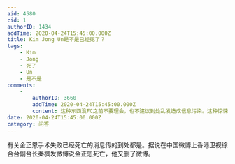 ```yaml
---
aid: 4580
cid: 1
authorID: 1434
addTime: 2020-04-24T15:45:00.000Z
title: Kim Jong Un是不是已经死了？
tags:
    - Kim
    - Jong
    - 死了
    - Un
    - 是不是
comments:
    -
        authorID: 3660
        addTime: 2020-04-24T15:45:00.000Z
        content: 这种东西没FC之前不要理会，也不建议到处乱发造成信息污染。这种惊悚新闻，妥妥的郭文贵的那味。
date: 2020-04-24T15:45:00.000Z
category: 问答
---
```


有关金正恩手术失败已经死亡的消息传的到处都是。据说在中国微博上香港卫视综合台副台长秦枫发微博说金正恩死亡，他又删了微博。
